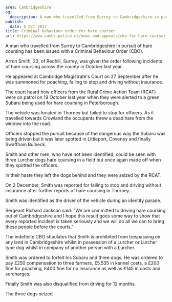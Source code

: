 ```yaml
area: Cambridgeshire
og:
  description: A man who travelled from Surrey to Cambridgeshire in pursuit of hare coursing has been issued with a Criminal Behaviour Order (CBO).
publish:
  date: 5 Oct 2017
title: Criminal behaviour order for hare courser
url: https://www.cambs.police.uk/news-and-appeals/cbo-for-hare-courser
```

A man who travelled from Surrey to Cambridgeshire in pursuit of hare coursing has been issued with a Criminal Behaviour Order (CBO).

Arron Smith, 23, of Redhill, Surrey, was given the order following incidents of hare coursing across the county in October last year.

He appeared at Cambridge Magistrate's Court on 27 September after he was summoned for poaching, failing to stop and driving without insurance.

The court heard how officers from the Rural Crime Action Team (RCAT) were on patrol on 19 October last year when they were alerted to a green Subaru being used for hare coursing in Peterborough.

The vehicle was located in Thorney but failed to stop for officers. As it travelled towards Crowland the occupants threw a dead hare from the window into the road.

Officers stopped the pursuit because of the dangerous way the Subaru was being driven but it was later spotted in Littleport, Coveney and finally Swaffham Bulbeck.

Smith and other men, who have not been identified, could be seen with three Lurcher dogs hare coursing in a field but once again made off when they spotted the officers.

In their haste they left the dogs behind and they were seized by the RCAT.

On 2 December, Smith was reported for failing to stop and driving without insurance after further reports of hare coursing in Thorney.

Smith was identified as the driver of the vehicle during an identity parade.

Sergeant Richard Jackson said: "We are committed to driving hare coursing out of Cambridgeshire and I hope this result goes some way to show that every reported incident is taken seriously and we will do all we can to bring these people before the courts."

The indefinite CBO stipulates that Smith is prohibited from trespassing on any land in Cambridgeshire whilst in possession of a Lurcher or Lurcher type dog whilst in company of another person with a Lurcher.

Smith was ordered to forfeit his Subaru and three dogs. He was ordered to pay £250 compensation to three farmers, £5,535 in kennel costs, a £200 fine for poaching, £400 fine for no insurance as well as £145 in costs and surcharges.

Finally Smith was also disqualified from driving for 12 months.

The three dogs seized
